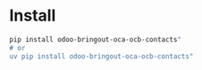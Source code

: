 # Install

```bash
pip install odoo-bringout-oca-ocb-contacts"
# or
uv pip install odoo-bringout-oca-ocb-contacts"
```
